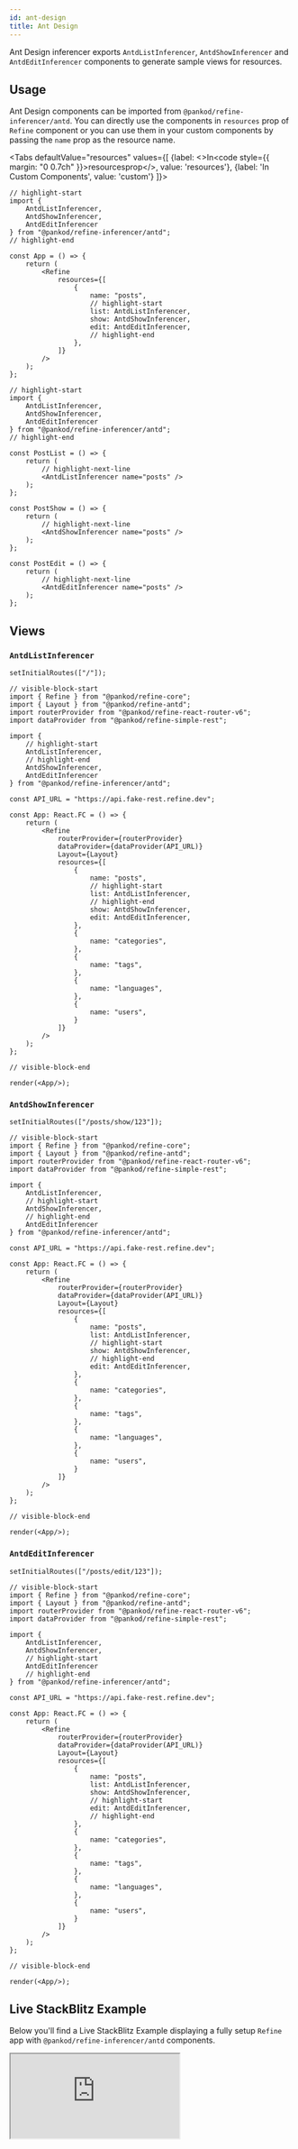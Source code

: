 ```yaml
---
id: ant-design
title: Ant Design
---
```


Ant Design inferencer exports `AntdListInferencer`, `AntdShowInferencer` and `AntdEditInferencer` components to generate sample views for resources.

## Usage

Ant Design components can be imported from `@pankod/refine-inferencer/antd`. You can directly use the components in `resources` prop of `Refine` component or you can use them in your custom components by passing the `name` prop as the resource name.

<Tabs
defaultValue="resources"
values={[
{label: <>In<code style={{ margin: "0 0.7ch" }}>resources</code>prop</>, value: 'resources'},
{label: 'In Custom Components', value: 'custom'}
]}>
    <TabItem value="resources">

```tsx
// highlight-start
import {
    AntdListInferencer,
    AntdShowInferencer,
    AntdEditInferencer
} from "@pankod/refine-inferencer/antd";
// highlight-end

const App = () => {
    return (
        <Refine
            resources={[
                {
                    name: "posts",
                    // highlight-start
                    list: AntdListInferencer,
                    show: AntdShowInferencer,
                    edit: AntdEditInferencer,
                    // highlight-end
                },
            ]}
        />
    );
};
```

  </TabItem>
  <TabItem value="custom">

```tsx
// highlight-start
import {
    AntdListInferencer,
    AntdShowInferencer,
    AntdEditInferencer
} from "@pankod/refine-inferencer/antd";
// highlight-end

const PostList = () => {
    return (
        // highlight-next-line
        <AntdListInferencer name="posts" />
    );
};

const PostShow = () => {
    return (
        // highlight-next-line
        <AntdShowInferencer name="posts" />
    );
};

const PostEdit = () => {
    return (
        // highlight-next-line
        <AntdEditInferencer name="posts" />
    );
};
```

  </TabItem>
</Tabs>

## Views

### `AntdListInferencer`

```tsx live hideCode previewHeight=600px url=http://localhost:3000/posts
setInitialRoutes(["/"]);

// visible-block-start
import { Refine } from "@pankod/refine-core";
import { Layout } from "@pankod/refine-antd";
import routerProvider from "@pankod/refine-react-router-v6";
import dataProvider from "@pankod/refine-simple-rest";

import {
    // highlight-start
    AntdListInferencer,
    // highlight-end
    AntdShowInferencer,
    AntdEditInferencer
} from "@pankod/refine-inferencer/antd";

const API_URL = "https://api.fake-rest.refine.dev";

const App: React.FC = () => {
    return (
        <Refine
            routerProvider={routerProvider}
            dataProvider={dataProvider(API_URL)}
            Layout={Layout}
            resources={[
                {
                    name: "posts",
                    // highlight-start
                    list: AntdListInferencer,
                    // highlight-end
                    show: AntdShowInferencer,
                    edit: AntdEditInferencer,
                },
                {
                    name: "categories",
                },
                {
                    name: "tags",
                },
                {
                    name: "languages",
                },
                {
                    name: "users",
                }
            ]}
        />
    );
};

// visible-block-end

render(<App/>);
```

### `AntdShowInferencer`

```tsx live hideCode previewHeight=600px url=http://localhost:3000/posts
setInitialRoutes(["/posts/show/123"]);

// visible-block-start
import { Refine } from "@pankod/refine-core";
import { Layout } from "@pankod/refine-antd";
import routerProvider from "@pankod/refine-react-router-v6";
import dataProvider from "@pankod/refine-simple-rest";

import {
    AntdListInferencer,
    // highlight-start
    AntdShowInferencer,
    // highlight-end
    AntdEditInferencer
} from "@pankod/refine-inferencer/antd";

const API_URL = "https://api.fake-rest.refine.dev";

const App: React.FC = () => {
    return (
        <Refine
            routerProvider={routerProvider}
            dataProvider={dataProvider(API_URL)}
            Layout={Layout}
            resources={[
                {
                    name: "posts",
                    list: AntdListInferencer,
                    // highlight-start
                    show: AntdShowInferencer,
                    // highlight-end
                    edit: AntdEditInferencer,
                },
                {
                    name: "categories",
                },
                {
                    name: "tags",
                },
                {
                    name: "languages",
                },
                {
                    name: "users",
                }
            ]}
        />
    );
};

// visible-block-end

render(<App/>);
```

### `AntdEditInferencer`

```tsx live hideCode previewHeight=600px url=http://localhost:3000/posts
setInitialRoutes(["/posts/edit/123"]);

// visible-block-start
import { Refine } from "@pankod/refine-core";
import { Layout } from "@pankod/refine-antd";
import routerProvider from "@pankod/refine-react-router-v6";
import dataProvider from "@pankod/refine-simple-rest";

import {
    AntdListInferencer,
    AntdShowInferencer,
    // highlight-start
    AntdEditInferencer
    // highlight-end
} from "@pankod/refine-inferencer/antd";

const API_URL = "https://api.fake-rest.refine.dev";

const App: React.FC = () => {
    return (
        <Refine
            routerProvider={routerProvider}
            dataProvider={dataProvider(API_URL)}
            Layout={Layout}
            resources={[
                {
                    name: "posts",
                    list: AntdListInferencer,
                    show: AntdShowInferencer,
                    // highlight-start
                    edit: AntdEditInferencer,
                    // highlight-end
                },
                {
                    name: "categories",
                },
                {
                    name: "tags",
                },
                {
                    name: "languages",
                },
                {
                    name: "users",
                }
            ]}
        />
    );
};

// visible-block-end

render(<App/>);
```

## Live StackBlitz Example

Below you'll find a Live StackBlitz Example displaying a fully setup `Refine` app with `@pankod/refine-inferencer/antd` components.

<iframe loading="lazy" src="https://stackblitz.com/github/refinedev/refine/tree/master/examples/inferencer/antd?embed=1&view=preview&theme=dark&preset=node&ctl=1"
    style={{width: "100%", height:"80vh", border: "0px", borderRadius: "8px", overflow:"hidden"}}
    title="Refine Inferencer with Ant Design"
></iframe>